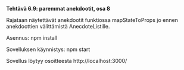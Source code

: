 **Tehtävä 6.9: paremmat anekdootit, osa 8**

Rajataan näytettävät anekdootit funktiossa mapStateToProps jo ennen anekdoottien välittämistä AnecdoteListille.

Asennus:
    npm install

Sovelluksen käynnistys:
    npm start

Sovellus löytyy osoitteesta http://localhost:3000/
